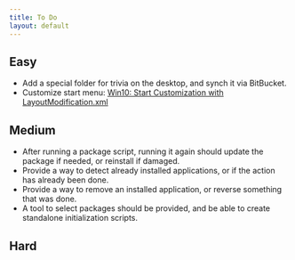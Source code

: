 ```yaml
---
title: To Do
layout: default
---
```


## Easy

- Add a special folder for trivia on the desktop, and synch it via BitBucket.
- Customize start menu: [Win10: Start Customization with LayoutModification.xml](https://winpeguy.wordpress.com/2015/10/30/win10-start-customization-with-layoutmodification-xml)

## Medium

- After running a package script, running it again should update the package if needed, or reinstall if damaged.
- Provide a way to detect already installed applications, or if the action has already been done.
- Provide a way to remove an installed application, or reverse something that was done.
- A tool to select packages should be provided, and be able to create standalone initialization scripts.

## Hard

